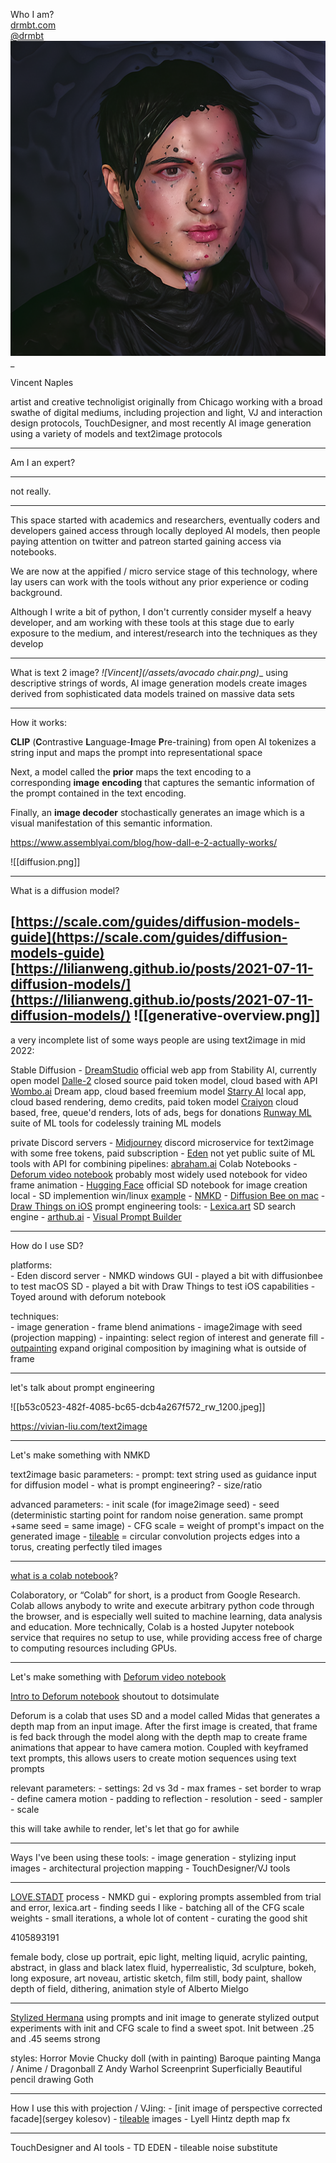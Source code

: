 
Who I am?  
[drmbt.com](drmbt.com)   
[@drmbt](instagram.com/drmbt)   
_![Vincent](/assets/Vincent-AI-browneyes.png)__

Vincent Naples  

artist and creative technoligist originally from Chicago working with a broad swathe of digital mediums, including projection and light, VJ and interaction design protocols, TouchDesigner, and most recently AI image generation using a variety of models and text2image protocols

___
Am I an expert?
___
not really.  

___

This space started with academics and researchers, eventually coders and developers gained access through locally deployed AI models, then people paying attention on twitter and patreon started gaining access via notebooks.   

We are now at the appified / micro service stage of this technology, where lay users can work with the tools without any prior experience or coding background.   

Although I write a bit of python, I don't currently consider myself a heavy developer, and am working with these tools at this stage due to early exposure to the medium, and interest/research into the techniques as they develop
___
What is text 2 image?
_![Vincent](/assets/avocado chair.png)__
using descriptive strings of words, AI image generation models create images derived from sophisticated data models trained on massive data sets 
___
How it works: 

**CLIP** (**C**ontrastive **L**anguage-**I**mage **P**re-training) from open AI tokenizes a string input and maps the prompt into representational space   

Next, a model called the **prior** maps the text encoding to a corresponding **image** **encoding** that captures the semantic information of the prompt contained in the text encoding.  

Finally, an **image decoder** stochastically generates an image which is a visual manifestation of this semantic information.  

https://www.assemblyai.com/blog/how-dall-e-2-actually-works/

![[diffusion.png]]
___


What is a diffusion model?

[https://scale.com/guides/diffusion-models-guide](https://scale.com/guides/diffusion-models-guide)
[https://lilianweng.github.io/posts/2021-07-11-diffusion-models/](https://lilianweng.github.io/posts/2021-07-11-diffusion-models/)
![[generative-overview.png]]
---
a very incomplete list of some ways people are using text2image in mid 2022:

Stable Diffusion - [DreamStudio](https://beta.dreamstudio.ai/dream) official web app from Stability AI, currently open model
[Dalle-2](https://openai.com/dall-e-2/) closed source paid token model, cloud based with API
[Wombo.ai](https://www.wombo.ai/) Dream app, cloud based freemium model
[Starry AI](https://www.starryai.com/) local app, cloud based rendering, demo credits, paid token model
[Craiyon](https://www.craiyon.com/) cloud based, free, queue'd renders, lots of ads, begs for donations
[Runway ML](https://runwayml.com/training/) suite of ML tools for codelessly training ML models

private Discord servers
    - [Midjourney](https://www.midjourney.com/) discord microservice for text2image with some free tokens, paid subscription
    - [Eden](https://www.edenai.co/) not yet public suite of ML tools with API for combining pipelines: [abraham.ai](abraham.ai)
Colab Notebooks
    - [Deforum video notebook](https://colab.research.google.com/github/deforum/stable-diffusion/blob/main/Deforum_Stable_Diffusion.ipynb#scrollTo=qH74gBWDd2oq) probably most widely used notebook for video frame animation
    - [Hugging Face](https://colab.research.google.com/github/huggingface/notebooks/blob/main/diffusers/stable_diffusion.ipynb) official SD notebook for image creation
local
    - SD implemention win/linux [example](https://www.youtube.com/watch?v=6MeJKnbv1ts)
    - [NMKD](https://nmkd.itch.io/t2i-gui) 
    - [Diffusion Bee on mac](https://diffusionbee.com/)
    - [Draw Things on iOS](https://apps.apple.com/us/app/draw-things-ai-generation/id6444050820)
prompt engineering tools:
    - [Lexica.art](Lexica.art ) SD search engine
    - [arthub.ai](https://arthub.ai/)
    - [Visual Prompt Builder](https://tools.saxifrage.xyz/prompt)
___
How do I use SD?    

platforms:  
	- Eden discord server
	- NMKD windows GUI
	- played a bit with diffusionbee to test macOS SD
	- played a bit with Draw Things to test iOS capabilities
	- Toyed around with deforum notebook  

techniques:  
	- image generation
	- frame blend animations
	- image2image with seed (projection mapping)
	- inpainting: select region of interest and generate fill
	- [outpainting](https://openai.com/blog/dall-e-introducing-outpainting/) expand original composition by imagining what is outside of frame
___
let's talk about prompt engineering  

![[b53c0523-482f-4085-bc65-dcb4a267f572_rw_1200.jpeg]]

https://vivian-liu.com/text2image
___
Let's make something with NMKD

text2image basic parameters:
	- prompt: text string used as guidance input for diffusion model
		- what is prompt engineering?
	- size/ratio

advanced parameters:
	- init scale (for image2image seed)
	- seed (deterministic starting point for random noise generation. same prompt +same seed = same image)
	- CFG scale = weight of prompt's impact on the generated image
	- [tileable](https://replicate.com/tommoore515/material_stable_diffusion) = circular convolution projects edges into a torus, creating perfectly tiled images 
___

[what is a colab notebook](https://research.google.com/colaboratory/faq.html#:~:text=Colaboratory%2C%20or%20%E2%80%9CColab%E2%80%9D%20for,learning%2C%20data%20analysis%20and%20education.)? 

Colaboratory, or “Colab” for short, is a product from Google Research. Colab allows anybody to write and execute arbitrary python code through the browser, and is especially well suited to machine learning, data analysis and education. More technically, Colab is a hosted Jupyter notebook service that requires no setup to use, while providing access free of charge to computing resources including GPUs.

___
Let's make something with [Deforum video notebook](https://colab.research.google.com/github/deforum/stable-diffusion/blob/main/Deforum_Stable_Diffusion.ipynb#scrollTo=qH74gBWDd2oq)

[Intro to Deforum notebook](https://www.youtube.com/watch?v=w_sxuDMt_V0) shoutout to dotsimulate

Deforum is a colab that uses SD and a model called Midas that generates a depth map from an input image. After the first image is created, that frame is fed back through the model along with the depth map to create frame animations that appear to have camera motion. Coupled with keyframed text prompts, this allows users to create motion sequences using text prompts

relevant parameters:
	- settings: 2d vs 3d
	- max frames 
	- set border to wrap
	- define camera motion
	- padding to reflection
	- resolution
	- seed
	- sampler
	- scale

this will take awhile to render, let's let that go for awhile

___
Ways I've been using these tools:
	- image generation
	- stylizing input images
	- architectural projection mapping
	- TouchDesigner/VJ tools
___
[LOVE.STADT](https://photos.app.goo.gl/sPqkMDdL6JdrxjDy6) process
	- NMKD gui
	- exploring prompts assembled from trial and error, lexica.art
	- finding seeds I like
	- batching all of the CFG scale weights
	- small iterations, a whole lot of content
	- curating the good shit

4105893191

female body,  close up portrait, epic light, melting liquid, acrylic painting, abstract, in glass and black latex fluid, hyperrealistic, 3d sculpture, bokeh, long exposure, art noveau, artistic sketch,  film still, body paint, shallow depth of field, dithering, animation style of Alberto Mielgo

___
[Stylized Hermana](https://photos.app.goo.gl/kdoQTP19McN8r1VJ7)
using prompts and init image to generate stylized output
experiments with init and CFG scale to find a sweet spot. Init between .25 and .45 seems strong  

styles: 
Horror Movie Chucky doll (with in painting)
Baroque painting
Manga / Anime / Dragonball Z
Andy Warhol Screenprint
Superficially Beautiful pencil drawing
Goth
___
How I use this with projection / VJing:
	- [init image of perspective corrected facade](sergey kolesov)
	- [tileable](https://replicate.com/tommoore515/material_stable_diffusion) images
	- Lyell Hintz depth map fx
___
TouchDesigner and AI tools
	- TD EDEN
	- tileable noise substitute


